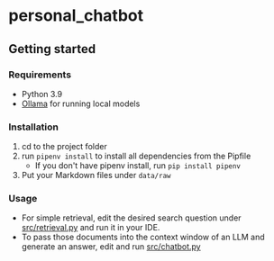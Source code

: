 # personal_chatbot

## Getting started

### Requirements

- Python 3.9
- [Ollama](https://ollama.com/) for running local models

### Installation

1. cd to the project folder
2. run `pipenv install` to install all dependencies from the Pipfile
    - If you don't have pipenv install, run `pip install pipenv`
3. Put your Markdown files under `data/raw`

### Usage

- For simple retrieval, edit the desired search question under [src/retrieval.py](src/retrieval.py) and run it in your IDE.
- To pass those documents into the context window of an LLM and generate an answer, edit and run [src/chatbot.py](src/chatbot.py)